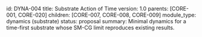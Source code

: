 id: DYNA-004
title: Substrate Action of Time
version: 1.0
parents: [CORE-001, CORE-020]
children: [CORE-007, CORE-008, CORE-009]
module_type: dynamics (substrate)
status: proposal
summary: Minimal dynamics for a time-first substrate whose SM-CG limit reproduces existing results.